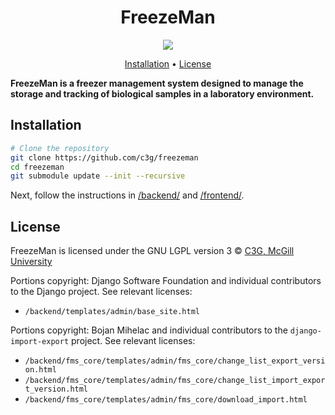 <h1 align="center">
  FreezeMan
</h1>
<p align="center">
  <a href="https://codecov.io/gh/c3g/freezeman">
    <img src="https://codecov.io/gh/c3g/freezeman/branch/master/graph/badge.svg" />
  </a>
</p>

<p align="center">
  <a href="#installation">Installation</a> •
  <a href="#license">License</a>
</p>

<p>
  <b>
    FreezeMan is a freezer management system designed to manage the storage and tracking of biological samples in a laboratory environment.
  </b>
</p>



## Installation

```bash
# Clone the repository
git clone https://github.com/c3g/freezeman
cd freezeman
git submodule update --init --recursive
```

Next, follow the instructions in [/backend/](./backend/) and
[/frontend/](./frontend/).

## License

FreezeMan is licensed under the GNU LGPL version 3
&copy; [C3G, McGill University](http://www.computationalgenomics.ca/)

Portions copyright: Django Software Foundation and individual
contributors to the Django project. See relevant licenses:

  * `/backend/templates/admin/base_site.html`

Portions copyright: Bojan Mihelac and individual contributors to the 
`django-import-export` project. See relevant licenses:

  * `/backend/fms_core/templates/admin/fms_core/change_list_export_version.html`
  * `/backend/fms_core/templates/admin/fms_core/change_list_import_export_version.html`
  * `/backend/fms_core/templates/admin/fms_core/download_import.html`

